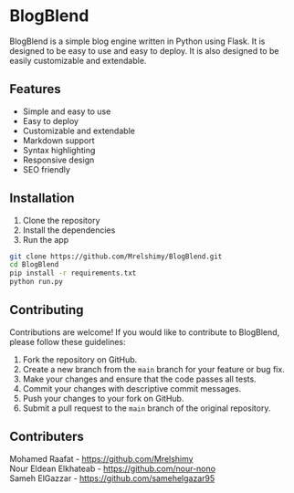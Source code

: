 # BlogBlend
BlogBlend is a simple blog engine written in Python using Flask. It is designed to be easy to use and easy to deploy. It is also designed to be easily customizable and extendable.

## Features
- Simple and easy to use
- Easy to deploy
- Customizable and extendable
- Markdown support
- Syntax highlighting
- Responsive design
- SEO friendly

## Installation
1. Clone the repository
2. Install the dependencies
3. Run the app

```bash
git clone https://github.com/Mrelshimy/BlogBlend.git
cd BlogBlend
pip install -r requirements.txt
python run.py
```

## Contributing

Contributions are welcome! If you would like to contribute to BlogBlend, please follow these guidelines:

1. Fork the repository on GitHub.
2. Create a new branch from the `main` branch for your feature or bug fix.
3. Make your changes and ensure that the code passes all tests.
4. Commit your changes with descriptive commit messages.
5. Push your changes to your fork on GitHub.
6. Submit a pull request to the `main` branch of the original repository.


## Contributers
Mohamed Raafat - https://github.com/Mrelshimy<br>
Nour Eldean Elkhateab - https://github.com/nour-nono<br>
Sameh ElGazzar - https://github.com/samehelgazar95
